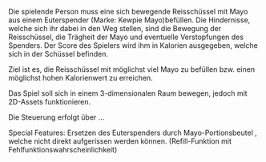Die spielende Person muss eine sich bewegende Reisschüssel mit Mayo aus einem Euterspender (Marke: Kewpie Mayo)befüllen.
Die Hindernisse, welche sich ihr dabei in den Weg stellen, sind die Bewegung der Reisschüssel, die Trägheit der Mayo und eventuelle Verstopfungen des Spenders.
Der Score des Spielers wird ihm in Kalorien ausgegeben, welche sich in der Schüssel befinden.

Ziel ist es, die Reisschüssel mit möglichst viel Mayo zu befüllen bzw. einen möglichst hohen Kalorienwert zu erreichen.

Das Spiel soll sich in einem 3-dimensionalen Raum bewegen, jedoch mit 2D-Assets funktionieren.

Die Steuerung erfolgt über ...

Special Features:
Ersetzen des Euterspenders durch Mayo-Portionsbeutel , welche nicht direkt aufgerissen werden können. (Refill-Funktion mit Fehlfunktionswahrscheinlichkeit)